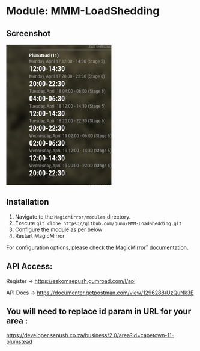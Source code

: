 # Module: MMM-LoadShedding

## Screenshot

![Screenshot](screenshot.png)

## Installation

1. Navigate to the `MagicMirror/modules` directory.
2. Execute `git clone https://github.com/qunu/MMM-LoadShedding.git`
3. Configure the module as per below
4. Restart MagicMirror

For configuration options, please check the [MagicMirror² documentation](https://docs.magicmirror.builders/modules/configuration.html).


## API Access:

Register -> https://eskomsepush.gumroad.com/l/api

API Docs -> https://documenter.getpostman.com/view/1296288/UzQuNk3E

## You will need to replace id param in URL for your area :

https://developer.sepush.co.za/business/2.0/area?id=capetown-11-plumstead
